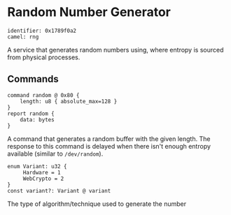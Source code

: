 # Random Number Generator

    identifier: 0x1789f0a2
    camel: rng

A service that generates random numbers using, where entropy is sourced from physical processes.

## Commands

    command random @ 0x80 {
        length: u8 { absolute_max=128 }
    }
    report random {
        data: bytes
    }

A command that generates a random buffer with the given length.
The response to this command is delayed when there isn't enough entropy available (similar to `/dev/random`).

    enum Variant: u32 {
         Hardware = 1
         WebCrypto = 2
    }
    const variant?: Variant @ variant

The type of algorithm/technique used to generate the number
